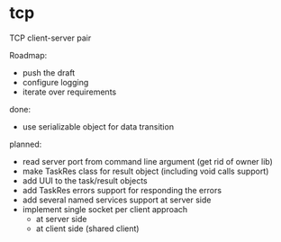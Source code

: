 # tcp
TCP client-server pair

Roadmap:

- push the draft
- configure logging
- iterate over requirements





done:
- use serializable object for data transition

planned:
- read server port from command line argument (get rid of owner lib)
- make TaskRes class for result object (including void calls support)
- add UUI to the task/result objects
- add TaskRes errors support for responding the errors 
- add several named services support at server side
- implement single socket per client approach
  - at server side
  - at client side (shared client)

